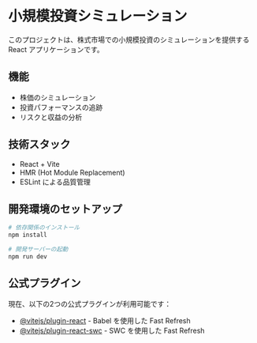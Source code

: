 # 小規模投資シミュレーション

このプロジェクトは、株式市場での小規模投資のシミュレーションを提供する React アプリケーションです。

## 機能

- 株価のシミュレーション
- 投資パフォーマンスの追跡
- リスクと収益の分析

## 技術スタック

- React + Vite
- HMR (Hot Module Replacement)
- ESLint による品質管理

## 開発環境のセットアップ

```bash
# 依存関係のインストール
npm install

# 開発サーバーの起動
npm run dev
```

## 公式プラグイン

現在、以下の2つの公式プラグインが利用可能です：

- [@vitejs/plugin-react](https://github.com/vitejs/vite-plugin-react/blob/main/packages/plugin-react/README.md) - Babel を使用した Fast Refresh
- [@vitejs/plugin-react-swc](https://github.com/vitejs/vite-plugin-react-swc) - SWC を使用した Fast Refresh
